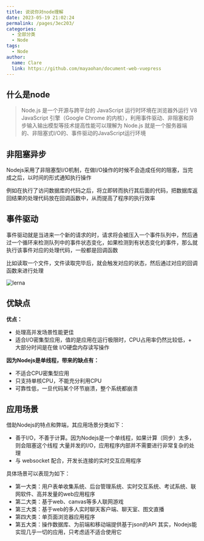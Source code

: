 ```yaml
---
title: 说说你对node理解
date: 2023-05-19 21:02:24
permalink: /pages/3ec203/
categories: 
  - 全部分类
  - Node
tags: 
  - Node
author: 
  name: Clare
  link: https://github.com/mayaohan/document-web-vuepress
---
```

什么是node
---------
> Node.js 是一个开源与跨平台的 JavaScript 运行时环境在浏览器外运行 V8 JavaScript 引擎（Google Chrome 的内核），利用事件驱动、非阻塞和异步输入输出模型等技术提高性能可以理解为 Node.js 就是一个服务器端的、非阻塞式I/O的、事件驱动的JavaScript运行环境

<!-- more -->

非阻塞异步
---------
Nodejs采用了非阻塞型I/O机制，在做I/O操作的时候不会造成任何的阻塞，当完成之后，以时间的形式通知执行操作

例如在执行了访问数据库的代码之后，将立即转而执行其后面的代码，把数据库返回结果的处理代码放在回调函数中，从而提高了程序的执行效率

事件驱动
-------
事件驱动就是当进来一个新的请求的时，请求将会被压入一个事件队列中，然后通过一个循环来检测队列中的事件状态变化，如果检测到有状态变化的事件，那么就执行该事件对应的处理代码，一般都是回调函数

比如读取一个文件，文件读取完毕后，就会触发对应的状态，然后通过对应的回调函数来进行处理

![lerna](/document-web-vuepress/images/node01.webp)

优缺点
-----
**优点：**

+ 处理高并发场景性能更佳
+ 适合I/O密集型应用，值的是应用在运行极限时，CPU占用率仍然比较低，+ 大部分时间是在做 I/O硬盘内存读写操作

**因为Nodejs是单线程，带来的缺点有：**

+ 不适合CPU密集型应用
+ 只支持单核CPU，不能充分利用CPU
+ 可靠性低，一旦代码某个环节崩溃，整个系统都崩溃

应用场景
-------

借助Nodejs的特点和弊端，其应用场景分类如下：

+ 善于I/O，不善于计算。因为Nodejs是一个单线程，如果计算（同步）太多，则会阻塞这个线程
大量并发的I/O，应用程序内部并不需要进行非常复杂的处理
+ 与 websocket 配合，开发长连接的实时交互应用程序

具体场景可以表现为如下：

+ 第一大类：用户表单收集系统、后台管理系统、实时交互系统、考试系统、联网软件、高并发量的web应用程序
+ 第二大类：基于web、canvas等多人联网游戏
+ 第三大类：基于web的多人实时聊天客户端、聊天室、图文直播
+ 第四大类：单页面浏览器应用程序
+ 第五大类：操作数据库、为前端和移动端提供基于json的API
其实，Nodejs能实现几乎一切的应用，只考虑适不适合使用它
